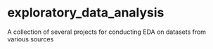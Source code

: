 # exploratory_data_analysis
A collection of several projects for conducting EDA on datasets from various sources

